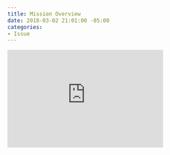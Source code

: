 ```yaml
---
title: Mission Overview
date: 2018-03-02 21:01:00 -05:00
categories:
- Issue
---
```


<iframe src="https://onedrive.live.com/embed?cid=D21D2B1E88683B0A&amp;resid=D21D2B1E88683B0A%21129&amp;authkey=AOJaKPrb7upTXZs&amp;em=2&amp;wdAr=1.7777777777777777" width="350px" height="221px" frameborder="0">This is an embedded <a target="_blank" href="https://office.com">Microsoft Office</a> presentation, powered by <a target="_blank" href="https://office.com/webapps">Office Online</a>.</iframe>